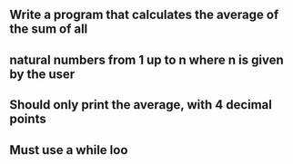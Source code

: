 ## Write a program that calculates the average of the sum of all
## natural numbers from 1 up to n where n is given by the user
## Should only print the average, with 4 decimal points
## Must use a while loo

